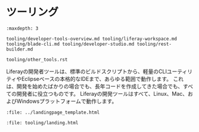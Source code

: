# ツーリング

```{toctree}
:maxdepth: 3

tooling/developer-tools-overview.md tooling/liferay-workspace.md tooling/blade-cli.md tooling/developer-studio.md tooling/rest-builder.md

tooling/other_tools.rst
```

Liferayの開発者ツールは、標準のビルドスクリプトから、軽量のCLIユーティリティやEclipseベースの本格的なIDEまで、あらゆる範囲で動作します。 これは、開発を始めたばかりの場合でも、長年コードを作成してきた場合でも、すべての開発者に役立つものです。 Liferayの開発ツールはすべて、Linux、Mac、およびWindowsプラットフォームで動作します。

```{raw} html
:file: ../landingpage_template.html
```

```{raw} html
:file: tooling/landing.html
```
